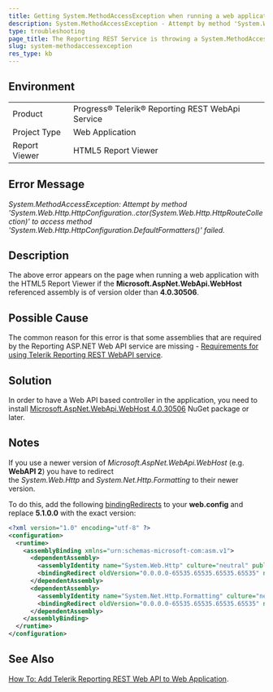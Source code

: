 ```yaml
---
title: Getting System.MethodAccessException when running a web application with the HTML5 Report Viewer 
description: System.MethodAccessException - Attempt by method 'System.Web.Http.HttpConfiguration..ctor(System.Web.Http.HttpRouteCollection)' to access method 'System.Web.Http.HttpConfiguration.DefaultFormatters()' failed.
type: troubleshooting
page_title: The Reporting REST Service is throwing a System.MethodAccessException
slug: system-methodaccessexception
res_type: kb
---
```


## Environment
<table>
	<tr>
		<td>Product</td>
		<td>Progress® Telerik® Reporting REST WebApi Service</td>
	</tr>
	<tr>
		<td>Project Type</td>
		<td>Web Application</td>
	</tr>
	<tr>
    <td>Report Viewer</td>
		<td>HTML5 Report Viewer</td>
	</tr>
</table>


## Error Message

*System.MethodAccessException: Attempt by method 'System.Web.Http.HttpConfiguration..ctor(System.Web.Http.HttpRouteCollection)' to access method 'System.Web.Http.HttpConfiguration.DefaultFormatters()' failed.*

## Description

The above error appears on the page when running a web application with the HTML5 Report Viewer if the **Microsoft.AspNet.WebApi.WebHost** referenced assembly is of version older than **4.0.30506**.

## Possible Cause
  
The common reason for this error is that some assemblies that are required by the Reporting ASP.NET Web API service are missing - [Requirements for using Telerik Reporting REST WebAPI service](../telerik-reporting-rest-service-web-api-system-requirements).  
  
## Solution  
  
 In order to have a Web API based controller in the application, you need to install [Microsoft.AspNet.WebApi.WebHost 4.0.30506](https://www.nuget.org/packages/Microsoft.AspNet.WebApi.WebHost/4.0.30506) NuGet package or later.  
 
 ## Notes    
 If you use a newer version of *Microsoft.AspNet.WebApi.WebHost* (e.g. **WebAPI 2**) you have to redirect the *System.Web.Http* and *System.Net.Http.Formatting* to their newer version.
 
 To do this, add the following [bindingRedirects](ttps://docs.microsoft.com/en-us/dotnet/framework/configure-apps/file-schema/runtime/bindingredirect-element?redirectedfrom=MSDN) to your **web.config** and replace **5.1.0.0** with the exact version:  

```xml
<?xml version="1.0" encoding="utf-8" ?>
<configuration>
  <runtime>
    <assemblyBinding xmlns="urn:schemas-microsoft-com:asm.v1">
      <dependentAssembly>
        <assemblyIdentity name="System.Web.Http" culture="neutral" publicKeyToken="31bf3856ad364e35"/>
        <bindingRedirect oldVersion="0.0.0.0-65535.65535.65535.65535" newVersion="5.1.0.0"/>
      </dependentAssembly>
      <dependentAssembly>
        <assemblyIdentity name="System.Net.Http.Formatting" culture="neutral" publicKeyToken="31bf3856ad364e35"/>
        <bindingRedirect oldVersion="0.0.0.0-65535.65535.65535.65535" newVersion="5.1.0.0"/>
      </dependentAssembly>
    </assemblyBinding>
  </runtime>
</configuration>
```
## See Also

[How To: Add Telerik Reporting REST Web API to Web Application](../telerik-reporting-rest-host-http-service-using-web-hosting).  
